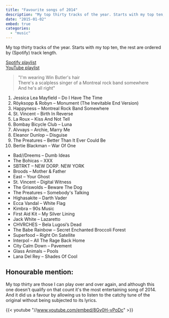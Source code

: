 ```yaml
---
title: "Favourite songs of 2014"
description: "My top thirty tracks of the year. Starts with my top ten, the rest are ordered by (Spotify) track length."
date: "2015-01-02"
embed: true
categories: 
  - "music"
---
```


My top thirty tracks of the year. Starts with my top ten, the rest are ordered by (Spotify) track length.

[Spotify playlist](//open.spotify.com/user/imathew/playlist/3xCn2UkFYpKJ87D6zfhAl2 "Spotify")  
[YouTube playlist](//www.youtube.com/playlist?list=PLQeQBnrQOLvI0H8ier57Xn9JcQXeMfPOi "YouTube")

> "I'm wearing Win Butler's hair  
There's a scalpless singer of a Montreal rock band somewhere  
And he's all right"

1. Jessica Lea Mayfield – Do I Have The Time
2. Röyksopp & Robyn – Monument (The Inevitable End Version)
3. Happyness – Montreal Rock Band Somewhere
4. St. Vincent – Birth In Reverse
5. La Roux – Kiss And Not Tell
6. Bombay Bicycle Club – Luna
7. Alvvays – Archie, Marry Me
8. Eleanor Dunlop – Disguise
9. The Preatures – Better Than It Ever Could Be
10. Bertie Blackman – War Of One

- Bad//Dreems – Dumb Ideas
- The Bohicas – XXX
- SBTRKT – NEW DORP. NEW YORK
- Broods – Mother & Father
- East – Your Ghost
- St. Vincent – Digital Witness
- The Griswolds – Beware The Dog
- The Preatures – Somebody's Talking
- Highasakite – Darth Vader
- Ecca Vandal – White Flag
- Kimbra – 90s Music
- First Aid Kit – My Silver Lining
- Jack White – Lazaretto
- CHVRCHES – Bela Lugosi’s Dead
- The Babe Rainbow – Secret Enchanted Broccoli Forest
- Superfood – Right On Satellite
- Interpol – All The Rage Back Home
- City Calm Down – Pavement
- Glass Animals – Pools
- Lana Del Rey – Shades Of Cool

## Honourable mention:

My top thirty are those I can play over and over again, and although this one doesn't qualify on that count it's the most entertaining song of 2014. And it did us a favour by allowing us to listen to the catchy tune of the original without being subjected to its lyrics.

{{< youtube "//www.youtube.com/embed/8Gv0H-vPoDc" >}}